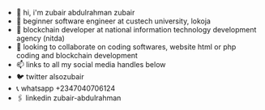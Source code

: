 - 👋 hi, i'm zubair abdulrahman zubair 
- 👀 beginner software engineer at custech university, lokoja 
- 🌱 blockchain developer at national information technology development agency (nitda) 
- 💞️ looking to collaborate on coding softwares, website html or php coding and blockchain development 
- 📫 links to all my social media handles below
- 🐦 twitter alsozubair
- 📞 whatsapp +2347040706124
- 🖇️ linkedin zubair-abdulrahman

<!---
httpzubair/httpzubair is a ✨ special ✨ repository because its `README.md` (this file) appears on your GitHub profile.
You can click the Preview link to take a look at your changes.
--->
